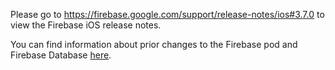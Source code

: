 Please go to https://firebase.google.com/support/release-notes/ios#3.7.0
to view the Firebase iOS release notes.

You can find information about prior changes to the Firebase pod and Firebase
Database [here](https://www.firebase.com/docs/ios/changelog.html).
